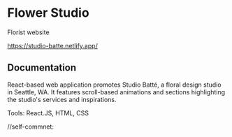 # Flower Studio

Florist website



https://studio-batte.netlify.app/



## Documentation
React-based web application promotes Studio Batté, a floral design studio in Seattle, WA. It features scroll-based animations and sections highlighting the studio's services and inspirations.

Tools: 
React.JS, HTML, CSS

//self-commnet:



